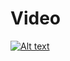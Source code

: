 # Video

[![Alt text](https://i9.ytimg.com/vi/ZHs0WdOrRYA/mq2.jpg?sqp=CIyA5IEG&rs=AOn4CLAQnsHc-3tUWS4KZuHlSKd0JVjCZg)](https://www.youtube.com/watch?v=ZHs0WdOrRYA&feature=youtu.be)
